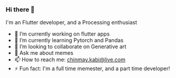 ### Hi there 👋

I'm an Flutter developer, and a Processing enthusiast

- 🔭 I’m currently working on flutter apps
- 🌱 I’m currently learning Pytorch and Pandas
- 👯 I’m looking to collaborate on Generative art
- 💬 Ask me about memes
- 📫 How to reach me: chinmay.kabi@live.com
- ⚡ Fun fact:  I'm a full time memester, and a part time developer!
